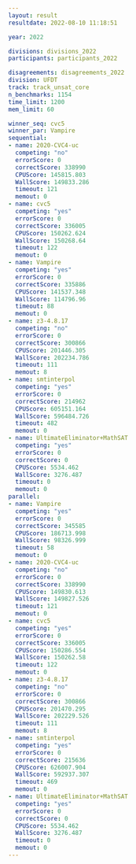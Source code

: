 ```yaml
---
layout: result
resultdate: 2022-08-10 11:18:51

year: 2022

divisions: divisions_2022
participants: participants_2022

disagreements: disagreements_2022
division: UFDT
track: track_unsat_core
n_benchmarks: 1154
time_limit: 1200
mem_limit: 60

winner_seq: cvc5
winner_par: Vampire
sequential:
- name: 2020-CVC4-uc
  competing: "no"
  errorScore: 0
  correctScore: 338990
  CPUScore: 145815.803
  WallScore: 149833.286
  timeout: 121
  memout: 0
- name: cvc5
  competing: "yes"
  errorScore: 0
  correctScore: 336005
  CPUScore: 150262.624
  WallScore: 150268.64
  timeout: 122
  memout: 0
- name: Vampire
  competing: "yes"
  errorScore: 0
  correctScore: 335886
  CPUScore: 141537.348
  WallScore: 114796.96
  timeout: 88
  memout: 0
- name: z3-4.8.17
  competing: "no"
  errorScore: 0
  correctScore: 300866
  CPUScore: 201446.305
  WallScore: 202234.786
  timeout: 111
  memout: 8
- name: smtinterpol
  competing: "yes"
  errorScore: 0
  correctScore: 214962
  CPUScore: 605151.164
  WallScore: 596484.726
  timeout: 482
  memout: 0
- name: UltimateEliminator+MathSAT
  competing: "yes"
  errorScore: 0
  correctScore: 0
  CPUScore: 5534.462
  WallScore: 3276.487
  timeout: 0
  memout: 0
parallel:
- name: Vampire
  competing: "yes"
  errorScore: 0
  correctScore: 345585
  CPUScore: 186713.998
  WallScore: 98326.999
  timeout: 58
  memout: 0
- name: 2020-CVC4-uc
  competing: "no"
  errorScore: 0
  correctScore: 338990
  CPUScore: 149830.613
  WallScore: 149827.526
  timeout: 121
  memout: 0
- name: cvc5
  competing: "yes"
  errorScore: 0
  correctScore: 336005
  CPUScore: 150286.554
  WallScore: 150262.58
  timeout: 122
  memout: 0
- name: z3-4.8.17
  competing: "no"
  errorScore: 0
  correctScore: 300866
  CPUScore: 201470.295
  WallScore: 202229.526
  timeout: 111
  memout: 8
- name: smtinterpol
  competing: "yes"
  errorScore: 0
  correctScore: 215636
  CPUScore: 626007.904
  WallScore: 592937.307
  timeout: 469
  memout: 0
- name: UltimateEliminator+MathSAT
  competing: "yes"
  errorScore: 0
  correctScore: 0
  CPUScore: 5534.462
  WallScore: 3276.487
  timeout: 0
  memout: 0
---
```


